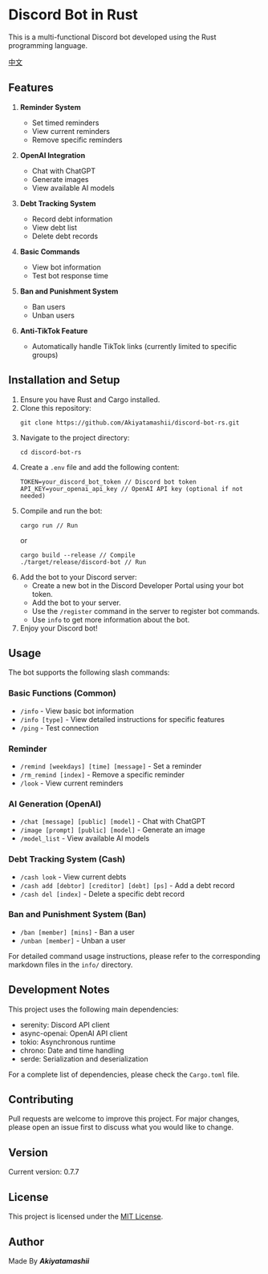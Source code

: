 # Discord Bot in Rust

This is a multi-functional Discord bot developed using the Rust programming language.

[中文](README_TW.md)

## Features

1. **Reminder System**

   - Set timed reminders
   - View current reminders
   - Remove specific reminders

2. **OpenAI Integration**

   - Chat with ChatGPT
   - Generate images
   - View available AI models

3. **Debt Tracking System**

   - Record debt information
   - View debt list
   - Delete debt records

4. **Basic Commands**

   - View bot information
   - Test bot response time

5. **Ban and Punishment System**

   - Ban users
   - Unban users

6. **Anti-TikTok Feature**
   - Automatically handle TikTok links (currently limited to specific groups)

## Installation and Setup

1. Ensure you have Rust and Cargo installed.
2. Clone this repository:
   ```
   git clone https://github.com/Akiyatamashii/discord-bot-rs.git
   ```
3. Navigate to the project directory:
   ```
   cd discord-bot-rs
   ```
4. Create a `.env` file and add the following content:
   ```
   TOKEN=your_discord_bot_token // Discord bot token
   API_KEY=your_openai_api_key // OpenAI API key (optional if not needed)
   ```
5. Compile and run the bot:
   ```
   cargo run // Run
   ```
   or
   ```
   cargo build --release // Compile
   ./target/release/discord-bot // Run
   ```
6. Add the bot to your Discord server:
   - Create a new bot in the Discord Developer Portal using your bot token.
   - Add the bot to your server.
   - Use the `/register` command in the server to register bot commands.
   - Use `info` to get more information about the bot.
7. Enjoy your Discord bot!

## Usage

The bot supports the following slash commands:

### Basic Functions (Common)

- `/info` - View basic bot information
- `/info [type]` - View detailed instructions for specific features
- `/ping` - Test connection

### Reminder

- `/remind [weekdays] [time] [message]` - Set a reminder
- `/rm_remind [index]` - Remove a specific reminder
- `/look` - View current reminders

### AI Generation (OpenAI)

- `/chat [message] [public] [model]` - Chat with ChatGPT
- `/image [prompt] [public] [model]` - Generate an image
- `/model_list` - View available AI models

### Debt Tracking System (Cash)

- `/cash look` - View current debts
- `/cash add [debtor] [creditor] [debt] [ps]` - Add a debt record
- `/cash del [index]` - Delete a specific debt record

### Ban and Punishment System (Ban)

- `/ban [member] [mins]` - Ban a user
- `/unban [member]` - Unban a user

For detailed command usage instructions, please refer to the corresponding markdown files in the `info/` directory.

## Development Notes

This project uses the following main dependencies:

- serenity: Discord API client
- async-openai: OpenAI API client
- tokio: Asynchronous runtime
- chrono: Date and time handling
- serde: Serialization and deserialization

For a complete list of dependencies, please check the `Cargo.toml` file.

## Contributing

Pull requests are welcome to improve this project. For major changes, please open an issue first to discuss what you would like to change.

## Version

Current version: 0.7.7

## License

This project is licensed under the [MIT License](LICENSE).

## Author

Made By **_Akiyatamashii_**

